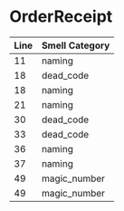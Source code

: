 # OrderReceipt
|  Line   | Smell Category  |
|  ----  | ----  |
| 11  | naming |
| 18  | dead_code |
| 18  | naming |
| 21  | naming |
| 30  | dead_code |
| 33  | dead_code |
| 36  | naming |
| 37  | naming |
| 49  | magic_number |
| 49  | magic_number |